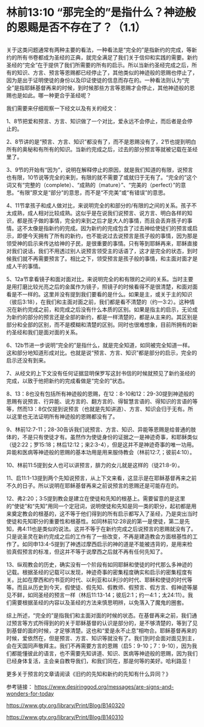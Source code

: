 # 林前13:10 “那完全的”是指什么？神迹般的恩赐是否不存在了？（1.1）

## 

关于这类问题通常有两种主要的看法，一种看法是“完全的”是指新约的完成，等新约的所有书卷都成为圣经的正典，就完全满足了我们关于信仰和实践的需要。新约圣经的“完全”在于提供了我们所需要的所有的启示。所以当新约圣经完成之后，所有的知识、方言、预言等恩赐都已经停止了，其他类似的神迹般的恩赐也停止了，因为是出于证明使徒的身份以及印证使徒的信息而存在的。一种看法则认为“完全”是指耶稣基督再来的时候，到时候那些方言等恩赐才会停止，其他神迹般的恩赐也是如此。哪一种更合乎圣经呢？

我们需要来仔细观察一下经文以及有关的经文：

1、8节把爱和预言、方言、知识做了一个对比，爱永远不会停止，而后者是会停止的。

2、8节讲的是“预言、方言、知识”都没有了，而不是恩赐没有了，2节也提到明白所有的奥秘和有所有的知识。当新约完成之后，过去的部分预言等就被记载在圣经里了。

3、9节的开始有“因为”，说明在解释停止的原因，就是我们知道的有限，说预言也有限，10节说等完全的来到，有限的就不需要了或就归于无有了。“完全的”这个词又有“完整的（complete）、“成熟的（mature）”、“完美的（perfect）”的意思。“有限”原文是“部分”的意思，而不是“不完美”或“有错误”的意思。

4、11节拿孩子和成人做对比，来说明完全的和部分的/有限的之间的关系。孩子不太成熟，成人相对比较成熟。这似乎是在说我们说预言、说方言、明白各样的知识，都是孩子做的事情，完全的来到之后才是大人的事情，而且会丢弃孩子的事情。这不太像是指新约的完成。因为新约的完成包含了过去神给使徒们的预言或启示，即便今天拥有了所有的新约，也不能说过去说预言是孩子般的事情，因为那是领受神的启示来传达给神的子民，是很重要的事情。只有等到耶稣再来，耶稣直接对我们说话，我们不用透过别人说预言领受主的话语了，这才是完全的状态，到时候我们就不再需要预言了。相比之下，领受预言是孩子般的事情，和主面对面才是成人干的事情。

5、12a节拿看镜子和面对面对比，来说明完全的和有限的之间的关系。当时主要是用打磨比较光亮之后的金属作为镜子，照镜子的时候看得不是很清楚，和面对面看是不一样的。这里并没有提到我们要看的是什么。如果是主，或关于主的知识（彼后3:18），在我们和主面对面之前，我们都是看不清楚的（约一3:2）。这种情况在新约完成之前，和完成之后没有什么本质的区别。如果是指主的启示，无论成为新约的部分的预言还是全部的新约，都是一样清楚的，都是从主来的。其区别是部分和全部的区别，而不是模糊和清楚的区别。同时也很难想象，目前所拥有的新约圣经和我们是面对面的关系。

6、12b节进一步说明“完全的”是指什么，就是完全知道，如同被完全知道一样。这和部分地知道形成对比。也就是说“预言、方言、知识”都是部分的启示，完全的启示还没有到来。

7、从经文的上下文没有任何证据显明保罗写这封书信的时候就预见了新约圣经的完成，以致于他把新约的完成看做是“完全的”状态。

8、13：8也没有包括所有神迹般的恩赐，在12：8-10和12：29-30提到神迹般的恩赐有说预言、行异能、说方言的、翻方言的、得智慧言语的、得知识的言语的等等，然而13：8仅仅提到说预言（也就是先知讲道）、方言、知识会归于无有。所以这里也无法证明所有神迹般的恩赐都没有了。

9、林前12:7-11；28-30告诉我们说预言、方言、知识、异能等恩赐是给普通的肢体的，不是只有使徒才有。虽然作为使徒身份的证据之一是神迹奇事，和耶稣类似（徒2:22；罗15:18；林后12:12；来2:3-4），但是这并不是神迹奇事的唯一功用。异能和医病等神迹般的恩赐的基本功用是用来服侍教会（林前12:7,；彼前4:10）。

10、林前11:5提到女人也可以讲预言，腓力的女儿就是这样的（徒21:8-9）。

11、启11:1-13提到两个先知说预言，从上下文来看，这显示是在耶稣基督再来之前不久的日子。所以说明在耶稣基督再来之前说预言的恩赐还是可能存在的。

12、弗2:20；3:5提到教会是建立在使徒和先知的根基上。需要留意的是这里的“使徒”和“先知”用同一个定冠词，说明使徒和先知是同一类的职分，起初都是用来奠定教会的根基的，这不等于他们得到的所有启示都写入了圣经，乃是突出当时使徒和先知职分的重要性和根基性。如同林前12:28说的第一是使徒，第二是先知，弗4:11也是类似的说法。这并不等于在新约完成之后说预言的恩赐就没有了。只是说圣灵在新约完成之后的工作有了一些改变，不再是建造教会方面根基性的工作了。如同申13:4-5提到了神透过摩西启示的神的道是不能被违背的，是用来检验真假预言的标准，但这并不等于说摩西之后就不再有任何先知了。

13、纵观教会的历史，确实没有一个阶段有如同耶稣和使徒的时代那么多神迹的记载。根据圣经的记载可以发现，神迹奇事的密集程度确实和启示的密集程度有关。比如在摩西和约书亚的时代、以利亚和以利沙的时代、耶稣和使徒的时代等等。而且从历史到今天，假使徒、假先知、假教师、假预言、假方言、假神迹等屡见不鲜，如同圣经的预言一样（林后11:13-14；彼后2:1；约一4:1；太24:11）。我们需要根据圣经的内容以及圣经的方法来慎思明辨，以免落入了魔鬼的圈套。

综上所述，“完全的”是指我们和主面对面的时候的状态。在基督再来之前，我们通过预言等方式所得到的的关于耶稣基督的认识是部分的，是不够清楚的，等到了见到基督的面的时候，才足够清楚。这也和“爱是永不止息”相吻合。耶稣基督再来的时候，爱依然在，但是预言、方言、知识等就没有了。我们到时会面对面见到主，会在天国同声敬拜主。我们不再需要方言的恩赐（启5：9-10；7：9-10），因为我们都能懂彼此的语言，也不需要先知讲道、知识、医病等神迹般的恩赐，因为我们已经身体复活，主会亲自教导我们，和我们同在，那是何等的美好。哈利路亚！

更多关于预言的文章请阅读《旧约的先知和新约的先知有什么异同？》

参考链接：
https://www.desiringgod.org/messages/are-signs-and-wonders-for-today

https://www.gty.org/library/Print/Blog/B140320

https://www.gty.org/library/Print/Blog/B140310